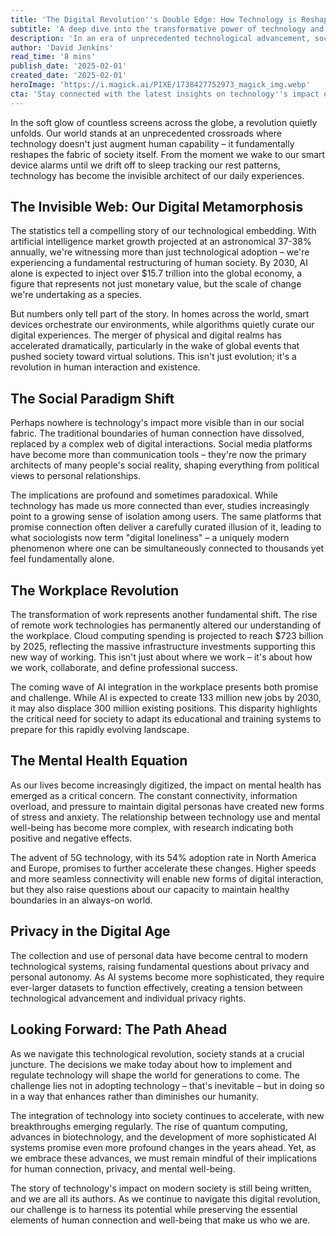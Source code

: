 ```yaml
---
title: 'The Digital Revolution''s Double Edge: How Technology is Reshaping Human Society'
subtitle: 'A deep dive into the transformative power of technology and its profound implications for our collective future'
description: 'In an era of unprecedented technological advancement, society faces both extraordinary opportunities and significant challenges. This analysis explores how AI, digital connectivity, and technological integration are fundamentally reshaping human society, from our daily routines to our most basic social interactions, while examining the implications for privacy, mental health, and human connection.'
author: 'David Jenkins'
read_time: '8 mins'
publish_date: '2025-02-01'
created_date: '2025-02-01'
heroImage: 'https://i.magick.ai/PIXE/1738427752973_magick_img.webp'
cta: 'Stay connected with the latest insights on technology''s impact on society. Follow us on LinkedIn for regular updates on digital transformation and its implications for our future.'
---
```


In the soft glow of countless screens across the globe, a revolution quietly unfolds. Our world stands at an unprecedented crossroads where technology doesn't just augment human capability – it fundamentally reshapes the fabric of society itself. From the moment we wake to our smart device alarms until we drift off to sleep tracking our rest patterns, technology has become the invisible architect of our daily experiences.

## The Invisible Web: Our Digital Metamorphosis

The statistics tell a compelling story of our technological embedding. With artificial intelligence market growth projected at an astronomical 37-38% annually, we're witnessing more than just technological adoption – we're experiencing a fundamental restructuring of human society. By 2030, AI alone is expected to inject over $15.7 trillion into the global economy, a figure that represents not just monetary value, but the scale of change we're undertaking as a species.

But numbers only tell part of the story. In homes across the world, smart devices orchestrate our environments, while algorithms quietly curate our digital experiences. The merger of physical and digital realms has accelerated dramatically, particularly in the wake of global events that pushed society toward virtual solutions. This isn't just evolution; it's a revolution in human interaction and existence.

## The Social Paradigm Shift

Perhaps nowhere is technology's impact more visible than in our social fabric. The traditional boundaries of human connection have dissolved, replaced by a complex web of digital interactions. Social media platforms have become more than communication tools – they're now the primary architects of many people's social reality, shaping everything from political views to personal relationships.

The implications are profound and sometimes paradoxical. While technology has made us more connected than ever, studies increasingly point to a growing sense of isolation among users. The same platforms that promise connection often deliver a carefully curated illusion of it, leading to what sociologists now term "digital loneliness" – a uniquely modern phenomenon where one can be simultaneously connected to thousands yet feel fundamentally alone.

## The Workplace Revolution

The transformation of work represents another fundamental shift. The rise of remote work technologies has permanently altered our understanding of the workplace. Cloud computing spending is projected to reach $723 billion by 2025, reflecting the massive infrastructure investments supporting this new way of working. This isn't just about where we work – it's about how we work, collaborate, and define professional success.

The coming wave of AI integration in the workplace presents both promise and challenge. While AI is expected to create 133 million new jobs by 2030, it may also displace 300 million existing positions. This disparity highlights the critical need for society to adapt its educational and training systems to prepare for this rapidly evolving landscape.

## The Mental Health Equation

As our lives become increasingly digitized, the impact on mental health has emerged as a critical concern. The constant connectivity, information overload, and pressure to maintain digital personas have created new forms of stress and anxiety. The relationship between technology use and mental well-being has become more complex, with research indicating both positive and negative effects.

The advent of 5G technology, with its 54% adoption rate in North America and Europe, promises to further accelerate these changes. Higher speeds and more seamless connectivity will enable new forms of digital interaction, but they also raise questions about our capacity to maintain healthy boundaries in an always-on world.

## Privacy in the Digital Age

The collection and use of personal data have become central to modern technological systems, raising fundamental questions about privacy and personal autonomy. As AI systems become more sophisticated, they require ever-larger datasets to function effectively, creating a tension between technological advancement and individual privacy rights.

## Looking Forward: The Path Ahead

As we navigate this technological revolution, society stands at a crucial juncture. The decisions we make today about how to implement and regulate technology will shape the world for generations to come. The challenge lies not in adopting technology – that's inevitable – but in doing so in a way that enhances rather than diminishes our humanity.

The integration of technology into society continues to accelerate, with new breakthroughs emerging regularly. The rise of quantum computing, advances in biotechnology, and the development of more sophisticated AI systems promise even more profound changes in the years ahead. Yet, as we embrace these advances, we must remain mindful of their implications for human connection, privacy, and mental well-being.

The story of technology's impact on modern society is still being written, and we are all its authors. As we continue to navigate this digital revolution, our challenge is to harness its potential while preserving the essential elements of human connection and well-being that make us who we are.